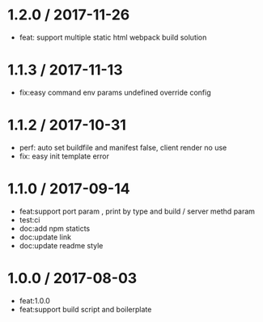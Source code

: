 
1.2.0 / 2017-11-26
==================

  * feat: support multiple static html webpack build solution

1.1.3 / 2017-11-13
==================

  * fix:easy command env params undefined override config

1.1.2 / 2017-10-31
==================

  * perf: auto set buildfile and manifest false, client render no use
  * fix: easy init template error

1.1.0 / 2017-09-14
==================

  * feat:support port param , print by type and build / server methd param
  * test:ci
  * doc:add npm staticts
  * doc:update link
  * doc:update readme style

1.0.0 / 2017-08-03
==================

  * feat:1.0.0
  * feat:support build script and boilerplate
